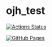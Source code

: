 # ojh_test

[![Actions Status](https://github.com/Kazuki-115/ojh_test/workflows/verify/badge.svg)](https://github.com/Kazuki-115/ojh_test/actions) 

[![GitHub Pages](https://img.shields.io/static/v1?label=GitHub+Pages&message=+&color=brightgreen&logo=github)](https://kazuki-115.github.io/ojh_test/)